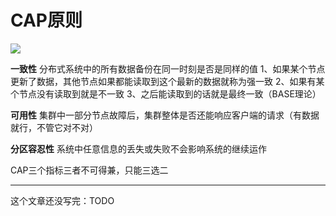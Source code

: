 # CAP原则

![](Pasted%20image%2020231211090019.png)

**一致性**
分布式系统中的所有数据备份在同一时刻是否是同样的值
1、如果某个节点更新了数据，其他节点如果都能读取到这个最新的数据就称为强一致
2、如果有某个节点没有读取到就是不一致
3、之后能读取到的话就是最终一致（BASE理论）

**可用性**
集群中一部分节点故障后，集群整体是否还能响应客户端的请求（有数据就行，不管它对不对）

**分区容忍性**
系统中任意信息的丢失或失败不会影响系统的继续运作

CAP三个指标三者不可得兼，只能三选二

-----

这个文章还没写完：TODO
